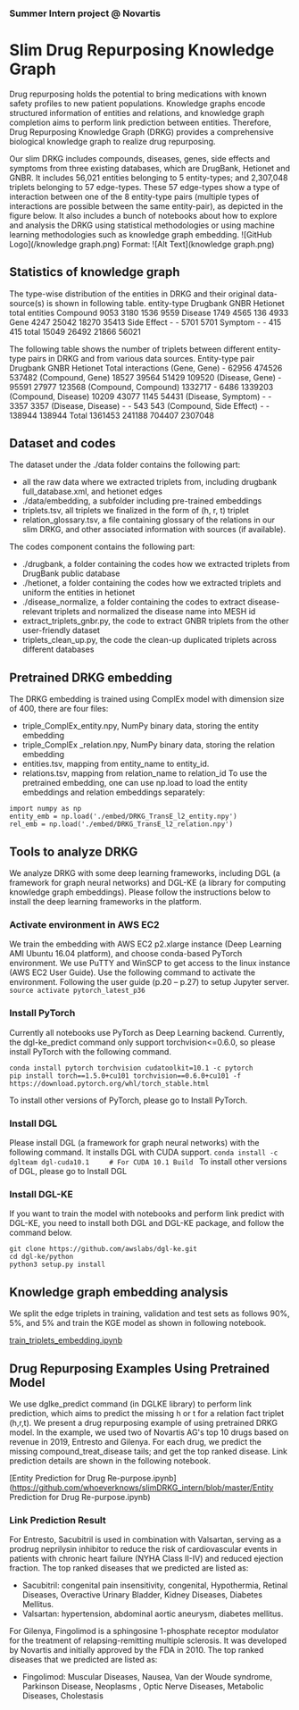 ### Summer Intern project @ Novartis
# Slim Drug Repurposing Knowledge Graph
Drug repurposing holds the potential to bring medications with known safety profiles to new patient populations. Knowledge graphs encode structured information of entities and relations, and knowledge graph completion aims to perform link prediction between entities. Therefore, Drug Repurposing Knowledge Graph (DRKG) provides a comprehensive biological knowledge graph to realize drug repurposing. 

Our slim DRKG includes compounds, diseases, genes, side effects and symptoms from three existing databases, which are DrugBank, Hetionet and GNBR. It includes 56,021 entities belonging to 5 entity-types; and 2,307,048 triplets belonging to 57 edge-types. These 57 edge-types show a type of interaction between one of the 8 entity-type pairs (multiple types of interactions are possible between the same entity-pair), as depicted in the figure below. It also includes a bunch of notebooks about how to explore and analysis the DRKG using statistical methodologies or using machine learning methodologies such as knowledge graph embedding.
![GitHub Logo](/knowledge graph.png)
Format: ![Alt Text](knowledge graph.png)

## Statistics of knowledge graph
The type-wise distribution of the entities in DRKG and their original data-source(s) is shown in following table.
entity-type	Drugbank	GNBR	Hetionet	total entities
Compound	9053	3180	1536	9559
Disease	1749	4565	136	4933
Gene	4247	25042	18270	35413
Side Effect	-	-	5701	5701
Symptom	-	-	415	415
total	15049	26492	21866	56021

The following table shows the number of triplets between different entity-type pairs in DRKG and from various data sources.
Entity-type pair	Drugbank	GNBR	Hetionet	Total interactions
(Gene, Gene)	-	62956	474526	537482
(Compound, Gene)	18527	39564	51429	109520
(Disease, Gene)	-	95591	27977	123568
(Compound, Compound)	1332717	-	6486	1339203
(Compound, Disease)	10209	43077	1145	54431
(Disease, Symptom)	-	-	3357	3357
(Disease, Disease)	-	-	543	543
(Compound, Side Effect)	-	-	138944	138944
Total	1361453	241188	704407	2307048

## Dataset and codes
The dataset under the ./data folder contains the following part:
* all the raw data where we extracted triplets from, including drugbank full_database.xml, and hetionet edges
* ./data/embedding, a subfolder including pre-trained embeddings
* triplets.tsv, all triplets we finalized in the form of (h, r, t) triplet
* relation_glossary.tsv, a file containing glossary of the relations in our slim DRKG, and other associated information with sources (if available).

The codes component contains the following part:
* ./drugbank,  a folder containing the codes how we extracted triplets from DrugBank public database
* ./hetionet,  a folder containing the codes how we extracted triplets and uniform the entities in hetionet 
* ./disease_normalize, a folder containing the codes to extract disease-relevant triplets and normalized the disease name into MESH id 
* extract_triplets_gnbr.py, the code to extract GNBR triplets from the other user-friendly dataset
* triplets_clean_up.py, the code the clean-up duplicated triplets across different databases
## Pretrained DRKG embedding
The DRKG embedding is trained using ComplEx model with dimension size of 400, there are four files:
* triple_ComplEx_entity.npy, NumPy binary data, storing the entity embedding
*	triple_ComplEx _relation.npy, NumPy binary data, storing the relation embedding
*	entities.tsv, mapping from entity_name to entity_id.
*	relations.tsv, mapping from relation_name to relation_id
To use the pretrained embedding, one can use np.load to load the entity embeddings and relation embeddings separately:
```
import numpy as np
entity_emb = np.load('./embed/DRKG_TransE_l2_entity.npy')
rel_emb = np.load('./embed/DRKG_TransE_l2_relation.npy')
```
## Tools to analyze DRKG
We analyze DRKG with some deep learning frameworks, including DGL (a framework for graph neural networks) and DGL-KE (a library for computing knowledge graph embeddings). Please follow the instructions below to install the deep learning frameworks in the platform.
### Activate environment in AWS EC2
We train the embedding with AWS EC2 p2.xlarge instance (Deep Learning AMI Ubuntu 16.04 platform), and choose conda-based PyTorch environment. We use PuTTY and WinSCP to get access to the linux instance (AWS EC2 User Guide). Use the following command to activate the environment. Following the user guide (p.20 – p.27) to setup Jupyter server.
```source activate pytorch_latest_p36```
### Install PyTorch
Currently all notebooks use PyTorch as Deep Learning backend. Currently, the dgl-ke_predict command only support torchvision<=0.6.0, so please install PyTorch with the following command. 
```
conda install pytorch torchvision cudatoolkit=10.1 -c pytorch
pip install torch==1.5.0+cu101 torchvision==0.6.0+cu101 -f https://download.pytorch.org/whl/torch_stable.html
```
To install other versions of PyTorch, please go to Install PyTorch.
### Install DGL
Please install DGL (a framework for graph neural networks) with the following command. It installs DGL with CUDA support.
```conda install -c dglteam dgl-cuda10.1     # For CUDA 10.1 Build ```
To install other versions of DGL, please go to Install DGL
### Install DGL-KE
If you want to train the model with notebooks and perform link predict with DGL-KE, you need to install both DGL and DGL-KE package, and follow the command below.
```
git clone https://github.com/awslabs/dgl-ke.git
cd dgl-ke/python
python3 setup.py install
```
## Knowledge graph embedding analysis
We split the edge triplets in training, validation and test sets as follows 90%, 5%, and 5% and train the KGE model as shown in following notebook.

[train_triplets_embedding.ipynb](https://github.com/whoeverknows/slimDRKG_intern/blob/master/train_triplets_embeddings.ipynb)

## Drug Repurposing Examples Using Pretrained Model
We use dglke_predict command (in DGLKE library) to perform link prediction, which aims to predict the missing h or t for a relation fact triplet (h,r,t). We present a drug repurposing example of using pretrained DRKG model. In the example, we used two of Novartis AG's top 10 drugs based on revenue in 2019, Entresto and Gilenya. For each drug, we predict the missing compound_treat_disease tails; and get the top ranked disease. Link prediction details are shown in the following notebook. 

[Entity Prediction for Drug Re-purpose.ipynb](https://github.com/whoeverknows/slimDRKG_intern/blob/master/Entity Prediction for Drug Re-purpose.ipynb)
### Link Prediction Result
For Entresto, Sacubitril is used in combination with Valsartan, serving as a prodrug neprilysin inhibitor to reduce the risk of cardiovascular events in patients with chronic heart failure (NYHA Class II-IV) and reduced ejection fraction. The top ranked diseases that we predicted are listed as: 
- Sacubitril: congenital pain insensitivity, congenital, Hypothermia, Retinal Diseases, Overactive Urinary Bladder, Kidney Diseases, Diabetes Mellitus.
- Valsartan: hypertension, abdominal aortic aneurysm, diabetes mellitus. 

For Gilenya, Fingolimod is a sphingosine 1-phosphate receptor modulator for the treatment of relapsing-remitting multiple sclerosis. It was developed by Novartis and initially approved by the FDA in 2010. The top ranked diseases that we predicted are listed as:

- Fingolimod: Muscular Diseases, Nausea, Van der Woude syndrome, Parkinson Disease, Neoplasms , Optic Nerve Diseases, Metabolic Diseases, Cholestasis
